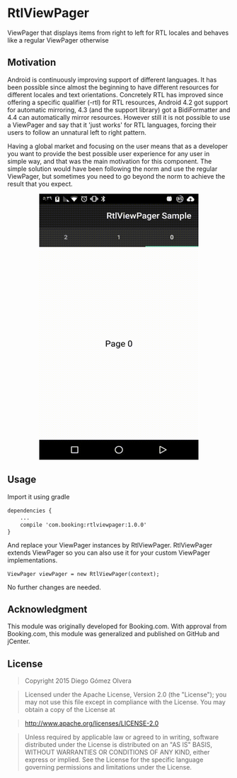 # RtlViewPager
ViewPager that displays items from right to left for RTL locales and behaves like a regular ViewPager otherwise

Motivation
-------------

Android is continuously improving support of different languages. It has been possible since almost the beginning to have different resources for different locales and text orientations. Concretely RTL has improved since offering a specific qualifier (-rtl) for RTL resources, Android 4.2 got support for automatic mirroring,  4.3 (and the support library) got a BidiFormatter and 4.4 can automatically mirror resources. However still it is not possible to use a ViewPager and say that it 'just works' for RTL languages, forcing their users to follow an unnatural left to right pattern.
 
Having a global market and focusing on the user means that as a developer you want to provide the best possible user experience for any user in simple way, and that was the main motivation for this component. The simple solution would have been following the norm and use the regular ViewPager, but sometimes you need to go beyond the norm to achieve the result that you expect.  

<div align="center">
	<img src="demos/RtlViewPager.gif" width="360" height="600" />
</div>

Usage
-------------
 
Import it using gradle

	dependencies {
		...
	    compile 'com.booking:rtlviewpager:1.0.0'
	}

And replace your ViewPager instances by RtlViewPager. RtlViewPager extends ViewPager so you can also use it for your custom ViewPager implementations.

	ViewPager viewPager = new RtlViewPager(context);
	
No further changes are needed.

Acknowledgment
-------------
This module was originally developed for Booking.com. With approval from Booking.com, this module was generalized and published on GitHub and jCenter.

License
-------------
> Copyright 2015 Diego Gómez Olvera

> Licensed under the Apache License, Version 2.0 (the "License");
you may not use this file except in compliance with the License.
You may obtain a copy of the License at

>   http://www.apache.org/licenses/LICENSE-2.0

>Unless required by applicable law or agreed to in writing, software
distributed under the License is distributed on an "AS IS" BASIS,
WITHOUT WARRANTIES OR CONDITIONS OF ANY KIND, either express or implied.
See the License for the specific language governing permissions and
limitations under the License.
